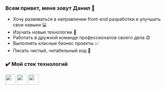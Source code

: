 ### Всем привет, меня зовут Данил 👋
* Хочу развиваться в направлении front-end разработки и улучшать свои навыки :computer:
* Изучать новые технологии :key:
* Работать в дружной команде профессионалов своего дела :heart_eyes:
* Выполнять класные бизнес проекты :chart_with_upwards_trend:
* Писать чистый, читабельный код :100:
### :heavy_check_mark: Мой стек технологий
<img height="32" width="32" src="https://cdn.simpleicons.org/html5/#E34F26" /> <img height="32" width="32" src="https://cdn.simpleicons.org/css3/#1572B6" /> <img height="32" width="32" src="https://cdn.simpleicons.org/javascript" />
